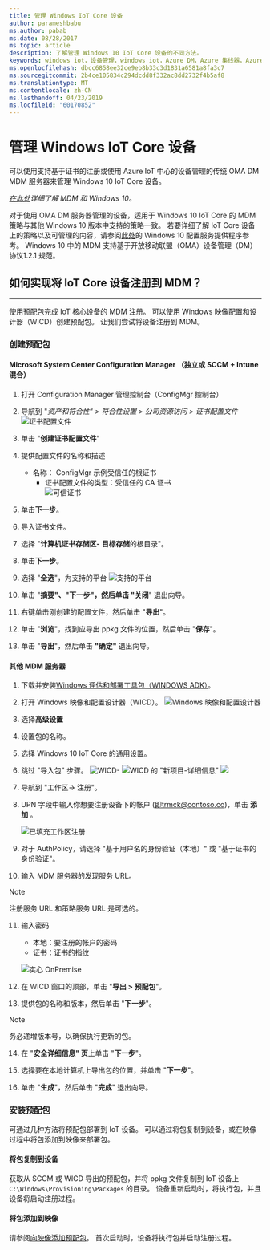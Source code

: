 ```yaml
---
title: 管理 Windows IoT Core 设备
author: parameshbabu
ms.author: pabab
ms.date: 08/28/2017
ms.topic: article
description: 了解管理 Windows 10 IoT Core 设备的不同方法。
keywords: windows iot，设备管理，windows iot，Azure DM，Azure 集线器，Azure IoT
ms.openlocfilehash: dbcc6858ee32ce9eb8b33c3d1831a6581a8fa3c7
ms.sourcegitcommit: 2b4ce105834c294dcdd8f332ac8dd2732f4b5af8
ms.translationtype: MT
ms.contentlocale: zh-CN
ms.lasthandoff: 04/23/2019
ms.locfileid: "60170852"
---
```

# <a name="managing-windows-iot-core-devices"></a>管理 Windows IoT Core 设备

可以使用支持基于证书的注册或使用 Azure IoT 中心的设备管理的传统 OMA DM MDM 服务器来管理 Windows 10 IoT Core 设备。  

 _[在此处](https://msdn.microsoft.com/library/windows/hardware/dn914769(v=vs.85).aspx)详细了解 MDM 和 Windows 10。_  

对于使用 OMA DM 服务器管理的设备，适用于 Windows 10 IoT Core 的 MDM 策略与其他 Windows 10 版本中支持的策略一致。 若要详细了解 IoT Core 设备上的策略以及可管理的内容，请参阅[此处](https://aka.ms/csplist)的 Windows 10 配置服务提供程序参考。 Windows 10 中的 MDM 支持基于开放移动联盟（OMA）设备管理（DM）协议1.2.1 规范。

## <a name="how-do-i-enroll-an-iot-core-device-into-a-mdm"></a>如何实现将 IoT Core 设备注册到 MDM？
___
使用预配包完成 IoT 核心设备的 MDM 注册。 可以使用 Windows 映像配置和设计器（WICD）创建预配包。 让我们尝试将设备注册到 MDM。

### <a name="creating-a-provisioning-package"></a>创建预配包

#### <a name="microsoft-system-center-configuration-manager-standalone-or-sccmintune-hybrid"></a>Microsoft System Center Configuration Manager （独立或 SCCM + Intune 混合）

1. 打开 Configuration Manager 管理控制台（ConfigMgr 控制台）

2. 导航到 "_资产和符合性" > 符合性设置 > 公司资源访问 > 证书配置文件_
   ![证书配置文件](../media/ManagingDevices/ConfigMgr-Certificate-Profiles.PNG)

3. 单击 "**创建证书配置文件**"

4. 提供配置文件的名称和描述
   - 名称： ConfigMgr 示例受信任的根证书
     - 证书配置文件的类型：受信任的 CA 证书  
     ![可信证书](../media/ManagingDevices/ConfigMgr-Certificate-Profiles-Wizard.png)

5. 单击**下一步**。

6. 导入证书文件。

7. 选择 "**计算机证书存储区-** **目标存储**的根目录"。

8. 单击**下一步**。

9. 选择 "**全选**"，为支持的平台 ![支持的平台](../media/ManagingDevices/ConfigMgr-Certificate-Profiles-Wizard-Supported-Platforms.png)

10. 单击 "**摘要"、"下一步"，然后单击 "关闭**" 退出向导。

11. 右键单击刚创建的配置文件，然后单击 "**导出**"。

12. 单击 "**浏览**"，找到应导出 ppkg 文件的位置，然后单击 "**保存**"。

13. 单击 "**导出**"，然后单击 **"确定"** 退出向导。

#### <a name="other-mdm-servers"></a>其他 MDM 服务器

1. 下载并安装[Windows 评估和部署工具包（WINDOWS ADK）](https://developer.microsoft.com/windows/hardware/windows-assessment-deployment-kit)。

2. 打开 Windows 映像和配置设计器（WICD）。
   ![Windows 映像和配置设计器](../media/ManagingDevices/WICD-Start-Page.png)

3. 选择**高级设置**

4. 设置包的名称。

5. 选择 Windows 10 IoT Core 的通用设置。

6. 跳过 "导入包" 步骤。
   ![WICD-](../media/ManagingDevices/WICD-Advanced-Provisioning-New-Project-Details.PNG) 
   ![WICD 的 "新项目-详细信息"](../media/ManagingDevices/WICD-Advanced-Provisioning-New-Project-Editions.PNG) 
   ![](../media/ManagingDevices/WICD-Advanced-Provisioning-New-Project-Import.PNG)

7. 导航到 "工作区-> 注册"。

8. UPN 字段中输入你想要注册设备下的帐户 (即trmck@contoso.co)，单击 **添加** 。

   ![已填充工作区注册](../media/ManagingDevices/WICD-Workplace-Enrollments-UPN-Filled.png)

9. 对于 AuthPolicy，请选择 "基于用户名的身份验证（本地）" 或 "基于证书的身份验证"。

10. 输入 MDM 服务器的发现服务 URL。

> [!NOTE]
> 注册服务 URL 和策略服务 URL 是可选的。

11. 输入密码  
    - 本地：要注册的帐户的密码  
    - 证书：证书的指纹
    
    ![实心 OnPremise](../media/ManagingDevices/WICD-Workplace-Enrollments-UPN-Details-Filled-Premise.png)  

12. 在 WICD 窗口的顶部，单击 "**导出 > 预配包**"。

13. 提供包的名称和版本，然后单击 "**下一步**"。 

> [!NOTE]
> 务必递增版本号，以确保执行更新的包。

14. 在 "**安全详细信息" 页**上单击 "**下一步**"。

15. 选择要在本地计算机上导出包的位置，并单击 "**下一步**"。

16. 单击 "**生成**"，然后单击 "**完成**" 退出向导。

### <a name="installing-the-provisioning-package"></a>安装预配包

可通过几种方法将预配包部署到 IoT 设备。 可以通过将包复制到设备，或在映像过程中将包添加到映像来部署包。

#### <a name="copying-package-to-device"></a>将包复制到设备

获取从 SCCM 或 WICD 导出的预配包，并将 ppkg 文件复制到 IoT 设备上 `C:\Windows\Provisioning\Packages` 的目录。 设备重新启动时，将执行包，并且设备将启动注册过程。

#### <a name="adding-package-to-image"></a>将包添加到映像

请参阅[向映像添加预配包](https://docs.microsoft.com/windows-hardware/manufacture/iot/add-a-provisioning-package-to-an-image)。 首次启动时，设备将执行包并启动注册过程。
